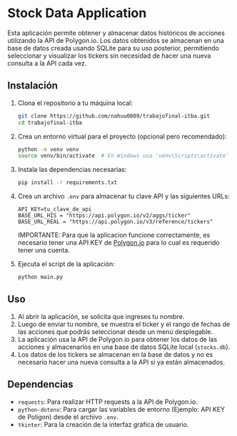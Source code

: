 # Stock Data Application

Esta aplicación permite obtener y almacenar datos históricos de acciones utilizando la API de Polygon.io. Los datos obtenidos se almacenan en una base de datos creada usando SQLite para su uso posterior, permitiendo seleccionar y visualizar los tickers sin necesidad de hacer una nueva consulta a la API cada vez.

## Instalación

1. Clona el repositorio a tu máquina local:

    ```bash
    git clone https://github.com/nahuu0809/trabajofinal-itba.git
    cd trabajofinal-itba
    ```

2. Crea un entorno virtual para el proyecto (opcional pero recomendado):

    ```bash
    python -m venv venv
    source venv/bin/activate  # En Windows usa 'venv\Scripts\activate'
    ```

3. Instala las dependencias necesarias:

    ```bash
    pip install -r requirements.txt
    ```

4. Crea un archivo `.env` para almacenar tu clave API y las siguientes URLs:

    ```plaintext
    API_KEY=tu_clave_de_api
    BASE_URL_HIS = "https://api.polygon.io/v2/aggs/ticker"
    BASE_URL_REAL = "https://api.polygon.io/v3/reference/tickers"
    ```

    IMPORTANTE: Para que la aplicacion funcione correctamente, es necesario tener una API KEY de [Polygon.io](https://polygon.io/) para lo cual es requerido tener una cuenta.

5. Ejecuta el script de la aplicación:

    ```bash
    python main.py
    ```

## Uso

1. Al abrir la aplicación, se solicita que ingreses tu nombre.
2. Luego de enviar tu nombre, se muestra el ticker y el rango de fechas de las acciones que podrás seleccionar desde un menú desplegable.
3. La aplicación usa la API de Polygon.io para obtener los datos de las acciones y almacenarlos en una base de datos SQLite local (`stocks.db`).
4. Los datos de los tickers se almacenan en la base de datos y no es necesario hacer una nueva consulta a la API si ya están almacenados.

## Dependencias

- `requests`: Para realizar HTTP requests a la API de Polygon.io.
- `python-dotenv`: Para cargar las variables de entorno (Ejemplo: API KEY de Poligon) desde el archivo `.env`.
- `tkinter`: Para la creación de la interfaz gráfica de usuario.

